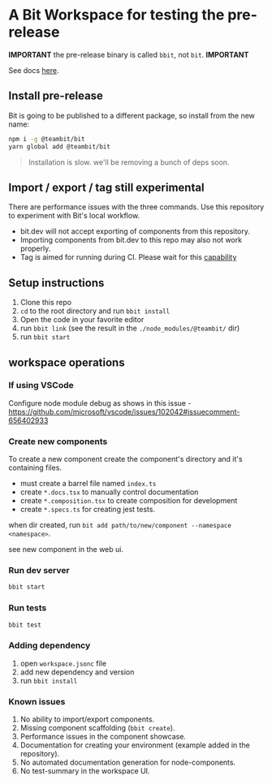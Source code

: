 # A Bit Workspace for testing the pre-release

**IMPORTANT** the pre-release binary is called `bbit`, not `bit`. **IMPORTANT**

See docs [here](https://bit-new-docs.netlify.app/docs/workspace/overview).

## Install pre-release

Bit is going to be published to a different package, so install from the new name:

```sh
npm i -g @teambit/bit
yarn global add @teambit/bit
```

> Installation is slow. we'll be removing a bunch of deps soon.

## Import / export / tag still experimental

There are performance issues with the three commands. Use this repository to experiment with Bit's local workflow.

- bit.dev will not accept exporting of components from this repository.
- Importing components from bit.dev to this repo may also not work properly.
- Tag is aimed for running during CI. Please wait for this [capability](https://github.com/teambit/bit/issues/2712)

## Setup instructions

1. Clone this repo
1. `cd` to the root directory and run `bbit install`
1. Open the code in your favorite editor
1. run `bbit link` (see the result in the `./node_modules/@teambit/` dir)
1. run `bbit start`

## workspace operations

### If using VSCode

Configure node module debug as shows in this issue - https://github.com/microsoft/vscode/issues/102042#issuecomment-656402933

### Create new components

To create a new component create the component's directory and it's containing files.

- must create a barrel file named `index.ts`
- create `*.docs.tsx` to manually control documentation
- create `*.composition.tsx` to create composition for development
- create `*.specs.ts` for creating jest tests.

when dir created, run `bit add path/to/new/component --namespace <namespace>`.

see new component in the web ui.

### Run dev server

```sh
bbit start
```

### Run tests

```sh
bbit test
```

### Adding dependency

1. open `workspace.jsonc` file
1. add new dependency and version
1. run `bbit install`

### Known issues

1. No ability to import/export components.
1. Missing component scaffolding (`bbit create`).
1. Performance issues in the component showcase.
1. Documentation for creating your environment (example added in the repository).
1. No automated documentation generation for node-components.
1. No test-summary in the workspace UI.
